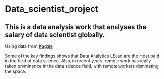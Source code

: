 # Data_scientist_project

## This is a data analysis work that analyses the salary of data scientist globally.

Using data from [Kaggle](https://www.kaggle.com/datasets/niyalthakkar/data-science-jobs-analysis?resource=download)

Some of the key findings shows that Data Analytics LEead are the most paid in the field of data science. Also, in recent years, remote work has really taken prominence in the data science field, with remote workers dominating the space.
